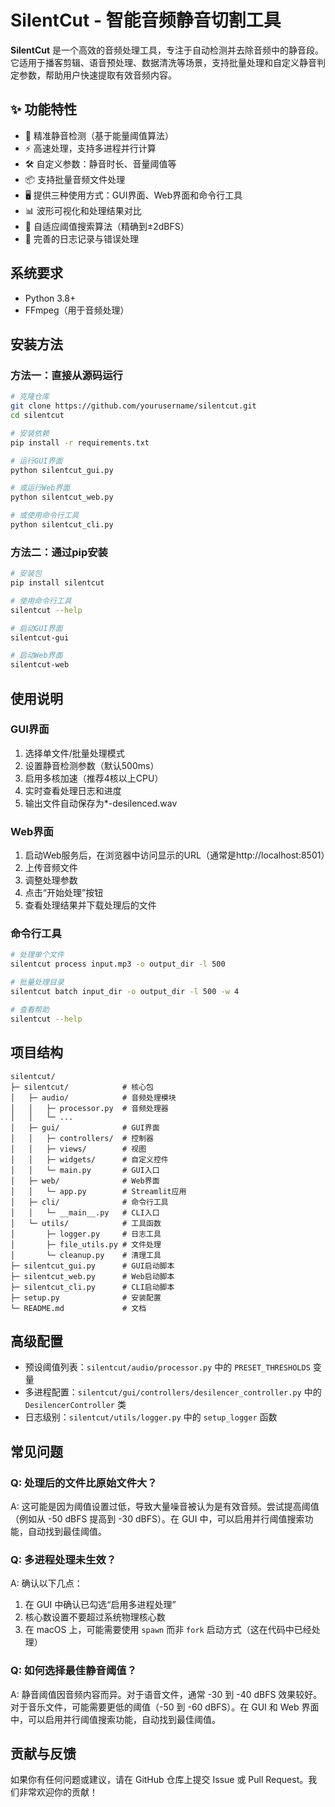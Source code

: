 # SilentCut - 智能音频静音切割工具

**SilentCut** 是一个高效的音频处理工具，专注于自动检测并去除音频中的静音段。它适用于播客剪辑、语音预处理、数据清洗等场景，支持批量处理和自定义静音判定参数，帮助用户快速提取有效音频内容。

## ✨ 功能特性
- 🎯 精准静音检测（基于能量阈值算法）
- ⚡ 高速处理，支持多进程并行计算
- 🛠️ 自定义参数：静音时长、音量阈值等
- 📦 支持批量音频文件处理
- 🖥️ 提供三种使用方式：GUI界面、Web界面和命令行工具
- 📊 波形可视化和处理结果对比
- 🔄 自适应阈值搜索算法（精确到±2dBFS）
- 📝 完善的日志记录与错误处理

## 系统要求
- Python 3.8+
- FFmpeg（用于音频处理）

## 安装方法

### 方法一：直接从源码运行
```bash
# 克隆仓库
git clone https://github.com/yourusername/silentcut.git
cd silentcut

# 安装依赖
pip install -r requirements.txt

# 运行GUI界面
python silentcut_gui.py

# 或运行Web界面
python silentcut_web.py

# 或使用命令行工具
python silentcut_cli.py
```

### 方法二：通过pip安装
```bash
# 安装包
pip install silentcut

# 使用命令行工具
silentcut --help

# 启动GUI界面
silentcut-gui

# 启动Web界面
silentcut-web
```

## 使用说明

### GUI界面
1. 选择单文件/批量处理模式
2. 设置静音检测参数（默认500ms）
3. 启用多核加速（推荐4核以上CPU）
4. 实时查看处理日志和进度
5. 输出文件自动保存为*-desilenced.wav

### Web界面
1. 启动Web服务后，在浏览器中访问显示的URL（通常是http://localhost:8501）
2. 上传音频文件
3. 调整处理参数
4. 点击“开始处理”按钮
5. 查看处理结果并下载处理后的文件

### 命令行工具
```bash
# 处理单个文件
silentcut process input.mp3 -o output_dir -l 500

# 批量处理目录
silentcut batch input_dir -o output_dir -l 500 -w 4

# 查看帮助
silentcut --help
```

## 项目结构
```
silentcut/
├─ silentcut/            # 核心包
│   ├─ audio/            # 音频处理模块
│   │   ├─ processor.py  # 音频处理器
│   │   └─ ...
│   ├─ gui/              # GUI界面
│   │   ├─ controllers/  # 控制器
│   │   ├─ views/        # 视图
│   │   ├─ widgets/      # 自定义控件
│   │   └─ main.py       # GUI入口
│   ├─ web/              # Web界面
│   │   └─ app.py        # Streamlit应用
│   ├─ cli/              # 命令行工具
│   │   └─ __main__.py   # CLI入口
│   └─ utils/            # 工具函数
│       ├─ logger.py     # 日志工具
│       ├─ file_utils.py # 文件处理
│       └─ cleanup.py    # 清理工具
├─ silentcut_gui.py      # GUI启动脚本
├─ silentcut_web.py      # Web启动脚本
├─ silentcut_cli.py      # CLI启动脚本
├─ setup.py              # 安装配置
└─ README.md             # 文档
```

## 高级配置
- 预设阈值列表：`silentcut/audio/processor.py` 中的 `PRESET_THRESHOLDS` 变量
- 多进程配置：`silentcut/gui/controllers/desilencer_controller.py` 中的 `DesilencerController` 类
- 日志级别：`silentcut/utils/logger.py` 中的 `setup_logger` 函数

## 常见问题

### Q: 处理后的文件比原始文件大？
A: 这可能是因为阈值设置过低，导致大量噪音被认为是有效音频。尝试提高阈值（例如从 -50 dBFS 提高到 -30 dBFS）。在 GUI 中，可以启用并行阈值搜索功能，自动找到最佳阈值。

### Q: 多进程处理未生效？
A: 确认以下几点：
1. 在 GUI 中确认已勾选“启用多进程处理”
2. 核心数设置不要超过系统物理核心数
3. 在 macOS 上，可能需要使用 `spawn` 而非 `fork` 启动方式（这在代码中已经处理）

### Q: 如何选择最佳静音阈值？
A: 静音阈值因音频内容而异。对于语音文件，通常 -30 到 -40 dBFS 效果较好。对于音乐文件，可能需要更低的阈值（-50 到 -60 dBFS）。在 GUI 和 Web 界面中，可以启用并行阈值搜索功能，自动找到最佳阈值。

## 贡献与反馈
如果你有任何问题或建议，请在 GitHub 仓库上提交 Issue 或 Pull Request。我们非常欢迎你的贡献！
